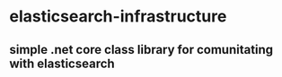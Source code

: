 # elasticsearch-infrastructure
## simple .net core class library for comunitating with elasticsearch
